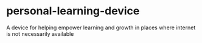 # personal-learning-device
A device for helping empower learning and growth in places where internet is not necessarily available
